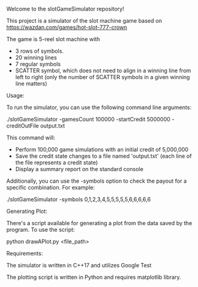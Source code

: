 Welcome to the slotGameSimulator repository!

This project is a simulator of the slot machine game based on https://wazdan.com/games/hot-slot-777-crown

The game is 5-reel slot machine with
- 3 rows of symbols.
- 20 winning lines
- 7 regular symbols
- SCATTER symbol, which does not need to align in a winning line from left to right (only the number of SCATTER symbols in a given winning line matters)

Usage:

To run the simulator, you can use the following command line arguments:

  ./slotGameSimulator -gamesCount 100000 -startCredit 5000000 -creditOutFile output.txt

This command will:

- Perform 100,000 game simulations with an initial credit of 5,000,000
- Save the credit state changes to a file named 'output.txt' (each line of the file represents a credit state)
- Display a summary report on the standard console

Additionally, you can use the -symbols option to check the payout for a specific combination. For example:

  ./slotGameSimulator -symbols 0,1,2,3,4,5,5,5,5,5,6,6,6,6,6

Generating Plot:

There's a script available for generating a plot from the data saved by the program. To use the script:

  python drawAPlot.py <file_path>



Requirements:

The simulator is written in C++17 and utilizes Google Test

The plotting script is written in Python and requires matplotlib library.
